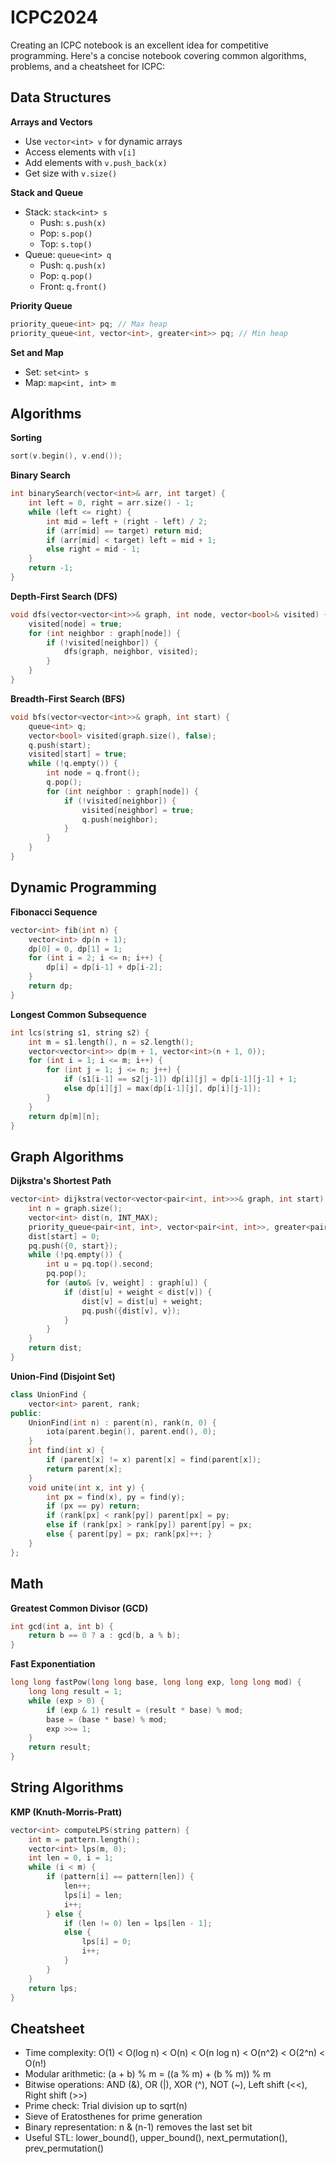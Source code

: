 # ICPC2024

Creating an ICPC notebook is an excellent idea for competitive programming. Here's a concise notebook covering common algorithms, problems, and a cheatsheet for ICPC:

## Data Structures

**Arrays and Vectors**
- Use `vector<int> v` for dynamic arrays
- Access elements with `v[i]`
- Add elements with `v.push_back(x)`
- Get size with `v.size()`

**Stack and Queue**
- Stack: `stack<int> s`
  - Push: `s.push(x)`
  - Pop: `s.pop()`
  - Top: `s.top()`
- Queue: `queue<int> q`
  - Push: `q.push(x)`
  - Pop: `q.pop()`
  - Front: `q.front()`

**Priority Queue**
```cpp
priority_queue<int> pq; // Max heap
priority_queue<int, vector<int>, greater<int>> pq; // Min heap
```

**Set and Map**
- Set: `set<int> s`
- Map: `map<int, int> m`

## Algorithms

**Sorting**
```cpp
sort(v.begin(), v.end());
```

**Binary Search**
```cpp
int binarySearch(vector<int>& arr, int target) {
    int left = 0, right = arr.size() - 1;
    while (left <= right) {
        int mid = left + (right - left) / 2;
        if (arr[mid] == target) return mid;
        if (arr[mid] < target) left = mid + 1;
        else right = mid - 1;
    }
    return -1;
}
```

**Depth-First Search (DFS)**
```cpp
void dfs(vector<vector<int>>& graph, int node, vector<bool>& visited) {
    visited[node] = true;
    for (int neighbor : graph[node]) {
        if (!visited[neighbor]) {
            dfs(graph, neighbor, visited);
        }
    }
}
```

**Breadth-First Search (BFS)**
```cpp
void bfs(vector<vector<int>>& graph, int start) {
    queue<int> q;
    vector<bool> visited(graph.size(), false);
    q.push(start);
    visited[start] = true;
    while (!q.empty()) {
        int node = q.front();
        q.pop();
        for (int neighbor : graph[node]) {
            if (!visited[neighbor]) {
                visited[neighbor] = true;
                q.push(neighbor);
            }
        }
    }
}
```

## Dynamic Programming

**Fibonacci Sequence**
```cpp
vector<int> fib(int n) {
    vector<int> dp(n + 1);
    dp[0] = 0, dp[1] = 1;
    for (int i = 2; i <= n; i++) {
        dp[i] = dp[i-1] + dp[i-2];
    }
    return dp;
}
```

**Longest Common Subsequence**
```cpp
int lcs(string s1, string s2) {
    int m = s1.length(), n = s2.length();
    vector<vector<int>> dp(m + 1, vector<int>(n + 1, 0));
    for (int i = 1; i <= m; i++) {
        for (int j = 1; j <= n; j++) {
            if (s1[i-1] == s2[j-1]) dp[i][j] = dp[i-1][j-1] + 1;
            else dp[i][j] = max(dp[i-1][j], dp[i][j-1]);
        }
    }
    return dp[m][n];
}
```

## Graph Algorithms

**Dijkstra's Shortest Path**
```cpp
vector<int> dijkstra(vector<vector<pair<int, int>>>& graph, int start) {
    int n = graph.size();
    vector<int> dist(n, INT_MAX);
    priority_queue<pair<int, int>, vector<pair<int, int>>, greater<pair<int, int>>> pq;
    dist[start] = 0;
    pq.push({0, start});
    while (!pq.empty()) {
        int u = pq.top().second;
        pq.pop();
        for (auto& [v, weight] : graph[u]) {
            if (dist[u] + weight < dist[v]) {
                dist[v] = dist[u] + weight;
                pq.push({dist[v], v});
            }
        }
    }
    return dist;
}
```

**Union-Find (Disjoint Set)**
```cpp
class UnionFind {
    vector<int> parent, rank;
public:
    UnionFind(int n) : parent(n), rank(n, 0) {
        iota(parent.begin(), parent.end(), 0);
    }
    int find(int x) {
        if (parent[x] != x) parent[x] = find(parent[x]);
        return parent[x];
    }
    void unite(int x, int y) {
        int px = find(x), py = find(y);
        if (px == py) return;
        if (rank[px] < rank[py]) parent[px] = py;
        else if (rank[px] > rank[py]) parent[py] = px;
        else { parent[py] = px; rank[px]++; }
    }
};
```

## Math

**Greatest Common Divisor (GCD)**
```cpp
int gcd(int a, int b) {
    return b == 0 ? a : gcd(b, a % b);
}
```

**Fast Exponentiation**
```cpp
long long fastPow(long long base, long long exp, long long mod) {
    long long result = 1;
    while (exp > 0) {
        if (exp & 1) result = (result * base) % mod;
        base = (base * base) % mod;
        exp >>= 1;
    }
    return result;
}
```

## String Algorithms

**KMP (Knuth-Morris-Pratt)**
```cpp
vector<int> computeLPS(string pattern) {
    int m = pattern.length();
    vector<int> lps(m, 0);
    int len = 0, i = 1;
    while (i < m) {
        if (pattern[i] == pattern[len]) {
            len++;
            lps[i] = len;
            i++;
        } else {
            if (len != 0) len = lps[len - 1];
            else {
                lps[i] = 0;
                i++;
            }
        }
    }
    return lps;
}
```

## Cheatsheet

- Time complexity: O(1) < O(log n) < O(n) < O(n log n) < O(n^2) < O(2^n) < O(n!)
- Modular arithmetic: (a + b) % m = ((a % m) + (b % m)) % m
- Bitwise operations: AND (&), OR (|), XOR (^), NOT (~), Left shift (<<), Right shift (>>)
- Prime check: Trial division up to sqrt(n)
- Sieve of Eratosthenes for prime generation
- Binary representation: n & (n-1) removes the last set bit
- Useful STL: lower_bound(), upper_bound(), next_permutation(), prev_permutation()
